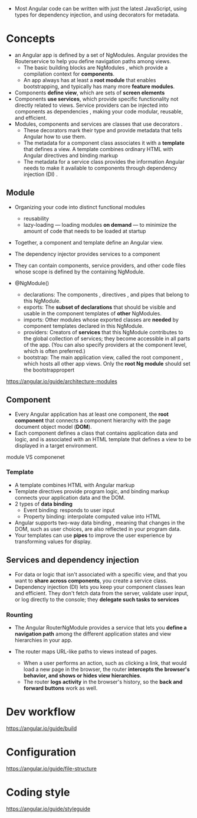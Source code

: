 - Most Angular code can be written with just the latest JavaScript, using types for dependency injection, and using decorators for metadata.


# Concepts
- an Angular app is defined by a set of NgModules. Angular provides the Routerservice to help you define navigation paths among views. 
  - The basic building blocks are NgModules , which provide a compilation context for **components**. 
  - An app always has at least a **root module** that enables bootstrapping, and typically has many more **feature modules**.
- Components **define view**, which are sets of **screen elements**
- Components **use services**, which provide specific functionality not directly related to views. Service providers can be injected into components as dependencies , making your code modular, reusable, and efficient.
- Modules, components and services are classes that use decorators . 
  - These decorators mark their type and provide metadata that tells Angular how to use them.
  - The metadata for a component class associates it with a **template** that defines a view. A template combines ordinary HTML with Angular directives and binding markup
  - The metadata for a service class provides the information Angular needs to make it available to components through dependency injection (DI) .

## Module
- Organizing your code into distinct functional modules
  - reusability
  - lazy-loading — loading modules **on demand** — to minimize the amount of code that needs to be loaded at startup

- Together, a component and template define an Angular view.
- The dependency injector provides services to a component

- They can contain components, service providers, and other code files whose scope is defined by the containing NgModule. 

- @NgModule()
  - declarations: The components , directives , and pipes that belong to this NgModule.
  - exports: The **subset of declarations** that should be visible and usable in the component templates of **other** NgModules.
  - imports: Other modules whose exported classes are **needed** by component templates declared in this NgModule.
  - providers: Creators of **services** that this NgModule contributes to the global collection of services; they become accessible in all parts of the app. (You can also specify providers at the component level, which is often preferred.)
  - bootstrap: The main application view, called the root component , which hosts all other app views. Only the **root Ng module** should set the bootstrappropert

https://angular.io/guide/architecture-modules

## Component
- Every Angular application has at least one component, the **root component** that connects a component hierarchy with the page document object model (**DOM**). 
- Each component defines a class that contains application data and logic, and is associated with an HTML template that defines a view to be displayed in a target environment.

module VS componenet

### Template
- A template combines HTML with Angular markup
- Template directives provide program logic, and binding markup connects your application data and the DOM.
- 2 types of **data binding**
  - Event binding: responds to user input
  - Property binding: interpolate computed value into HTML
- Angular supports two-way data binding , meaning that changes in the DOM, such as user choices, are also reflected in your program data.
- Your templates can use **pipes** to improve the user experience by transforming values for display.

## Services and dependency injection
- For data or logic that isn't associated with a specific view, and that you want to **share across components**, you create a service class.
- Dependency injection (DI) lets you keep your component classes lean and efficient. They don't fetch data from the server, validate user input, or log directly to the console; they **delegate such tasks to services**

### Rounting
- The Angular RouterNgModule provides a service that lets you **define a navigation path** among the different application states and view hierarchies in your app. 

- The router maps URL-like paths to views instead of pages.
  - When a user performs an action, such as clicking a link, that would load a new page in the browser, the router **intercepts the browser's behavior, and shows or hides view hierarchies**.
  - The router **logs activity** in the browser's history, so the **back and forward buttons** work as well.






# Dev workflow
https://angular.io/guide/build
# Configuration
https://angular.io/guide/file-structure
# Coding style
https://angular.io/guide/styleguide


